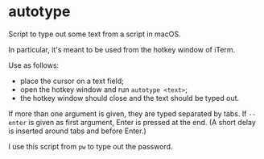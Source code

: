 # autotype

Script to type out some text from a script in macOS.

In particular, it's meant to be used from the hotkey window of iTerm.

Use as follows:
- place the cursor on a text field;
- open the hotkey window and run `autotype <text>`;
- the hotkey window should close and the text should be typed out.

If more than one argument is given, they are typed separated by tabs.
If `--enter` is given as first argument, Enter is pressed at the end.
(A short delay is inserted around tabs and before Enter.)

I use this script from `pw` to type out the password.
